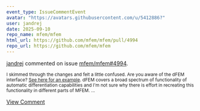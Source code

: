 ```yaml
---
event_type: IssueCommentEvent
avatar: "https://avatars.githubusercontent.com/u/5412886?"
user: jandrej
date: 2025-09-10
repo_name: mfem/mfem
html_url: https://github.com/mfem/mfem/pull/4994
repo_url: https://github.com/mfem/mfem
---
```


<a href='https://github.com/jandrej' target='_blank'>jandrej</a> commented on issue <a href='https://github.com/mfem/mfem/pull/4994' target='_blank'>mfem/mfem#4994</a>.

<small>I skimmed through the changes and felt a little confused. Are you aware of the dFEM interface? [See here for an example](https://github.com/mfem/mfem/blob/master/miniapps/dfem/dfem-minimal-surface.cpp). dFEM covers a broad spectrum of functionality of automatic differentiation capabilities and I'm not sure why there is effort in recreating this functionality in different parts of MFEM....</small>

<a href='https://github.com/mfem/mfem/pull/4994' target='_blank'>View Comment</a>